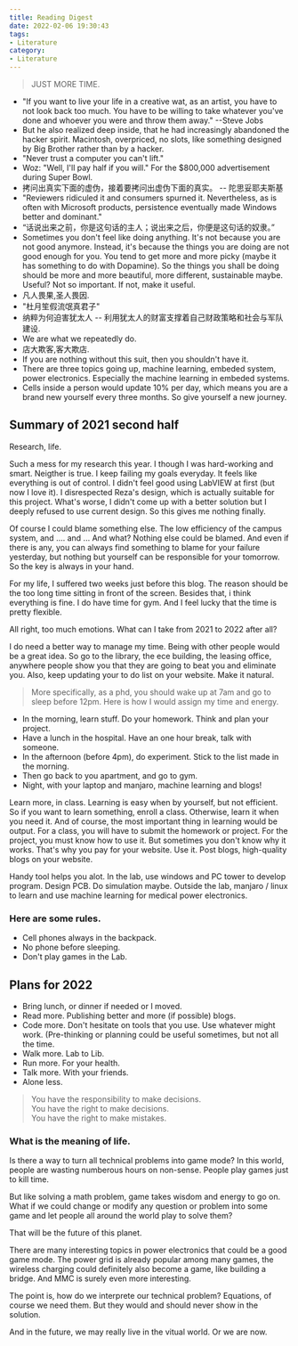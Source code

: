 ```yaml
---
title: Reading Digest
date: 2022-02-06 19:30:43
tags:
- Literature
category:
- Literature
---
```


> JUST MORE TIME.

- "If you want to live your life in a creative wat, as an artist, you have to not look back too much. You have to be willing to take whatever you've done and whoever you were and throw them away." --Steve Jobs
- But he also realized deep inside, that he had increasingly abandoned the hacker spirit. Macintosh, overpriced, no slots, like something designed by Big Brother rather than by a hacker.
- "Never trust a computer you can't lift."
- Woz: "Well, I'll pay half if you will." For the $800,000 advertisement during Super Bowl.
- 拷问出真实下面的虚伪，接着要拷问出虚伪下面的真实。 -- 陀思妥耶夫斯基
- "Reviewers ridiculed it and consumers spurned it. Nevertheless, as is often with Microsoft products, persistence eventually made Windows better and dominant."
- “话说出来之前，你是这句话的主人；说出来之后，你便是这句话的奴隶。”
- Sometimes you don't feel like doing anything. It's not because you are not good anymore. Instead, it's because the things you are doing are not good enough for you. You tend to get more and more picky (maybe it has something to do with Dopamine). So the things you shall be doing should be more and more beautiful, more different, sustainable maybe. Useful? Not so important. If not, make it useful.
- 凡人畏果,圣人畏因.
- "杜月笙假流氓真君子"
- 纳粹为何迫害犹太人 -- 利用犹太人的财富支撑着自己财政策略和社会与军队建设.
- We are what we repeatedly do.
- 店大欺客,客大欺店.
- If you are nothing without this suit, then you shouldn't have it.
- There are three topics going up, machine learning, embeded system, power electronics. Especially the machine learning in embeded systems.
- Cells inside a person would update 10% per day, which means you are a brand new yourself every three months. So give yourself a new journey.

## Summary of 2021 second half
Research, life.

Such a mess for my research this year. I though I was hard-working and smart. Neigther is true. I keep failing my goals everyday. It feels like everything is out of control. I didn't feel good using LabVIEW at first (but now I love it). I disrespected Reza's design, which is actually suitable for this project. What's worse, I didn't come up with a better solution but I deeply refused to use current design. So this gives me nothing finally.

Of course I could blame something else. The low efficiency of the campus system, and .... and ... And what? Nothing else could be blamed. And even if there is any, you can always find something to blame for your failure yesterday, but nothing but yourself can be responsible for your tomorrow. So the key is always in your hand.

For my life, I suffered two weeks just before this blog. The reason should be the too long time sitting in front of the screen. Besides that, i think everything is fine. I do have time for gym. And I feel lucky that the time is pretty flexible.

All right, too much emotions. What can I take from 2021 to 2022 after all?

I do need a better way to manage my time. Being with other people would be a great idea. So go to the library, the ece building, the leasing office, anywhere people show you that they are going to beat you and eliminate you. Also, keep updating your to do list on your website. Make it natural.
> More specifically, as a phd, you should wake up at 7am and go to sleep before 12pm. Here is how I would assign my time and energy.
- In the morning, learn stuff. Do your homework. Think and plan your project.
- Have a lunch in the hospital. Have an one hour break, talk with someone.
- In the afternoon (before 4pm), do experiment. Stick to the list made in the morning.
- Then go back to you apartment, and go to gym.
- Night, with your laptop and manjaro, machine learning and blogs!

Learn more, in class. Learning is easy when by yourself, but not efficient. So if you want to learn something, enroll a class. Otherwise, learn it when you need it. And of course, the most important thing in learning would be output. For a class, you will have to submit the homework or project. For the project, you must know how to use it. But sometimes you don't know why it works. That's why you pay for your website. Use it. Post blogs, high-quality blogs on your website.

Handy tool helps you alot. In the lab, use windows and PC tower to develop program. Design PCB. Do simulation maybe. Outside the lab, manjaro / linux to learn and use machine learning for medical power electronics.

### Here are some rules.
- Cell phones always in the backpack.
- No phone before sleeping.
- Don't play games in the Lab.

## Plans for 2022
- Bring lunch, or dinner if needed or I moved.
- Read more. Publishing better and more (if possible) blogs.
- Code more. Don't hesitate on tools that you use. Use whatever might work. (Pre-thinking or planning could be useful sometimes, but not all the time.
- Walk more. Lab to Lib.
- Run more. For your health.
- Talk more. With your friends.
- Alone less.

> You have the responsibility to make decisions. <br>
> You have the right to make decisions. <br>
> You have the right to make mistakes.

### What is the meaning of life.
Is there a way to turn all technical problems into game mode? In this world, people are wasting numberous hours on non-sense. People play games just to kill time.

But like solving a math problem, game takes wisdom and energy to go on. What if we could change or modify any question or problem into some game and let people all around the world play to solve them?

That will be the future of this planet.

There are many interesting topics in power electronics that could be a good game mode. The power grid is already popular among many games, the wireless charging could definitely also become a game, like building a bridge. And MMC is surely even more interesting.

The point is, how do we interprete our technical problem? Equations, of course we need them. But they would and should never show in the solution.

And in the future, we may really live in the vitual world. Or we are now.
